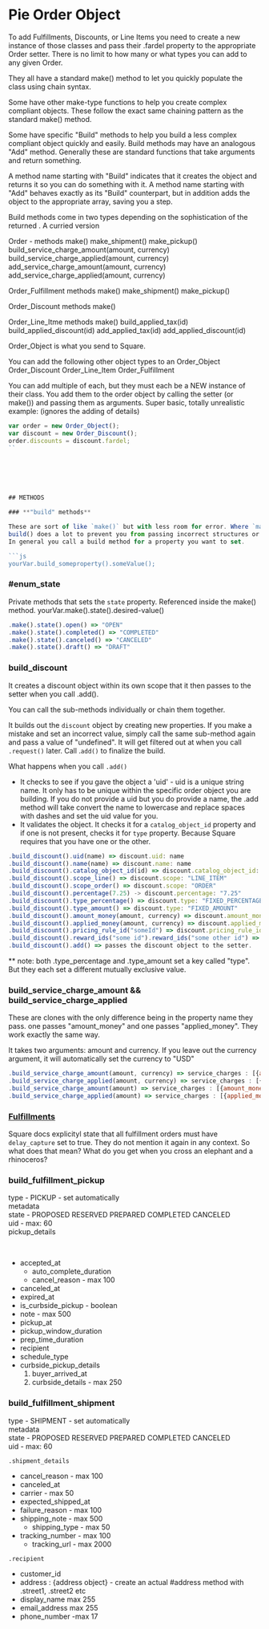 # Pie Order Object

To add Fulfillments, Discounts, or Line Items you need to create a new instance of those classes and pass their .fardel property
to the appropriate Order setter. There is no limit to how many or what types you can add to any given Order.

They all have a standard make() method to let you quickly populate the class using chain syntax.

Some have other make-type functions to help you create complex compliant objects. These follow the exact same chaining pattern as the standard
make() method.

Some have specific "Build" methods to help you build a less complex compliant object quickly and easily. Build methods
may have an analogous "Add" method. Generally these are standard functions that take arguments and return something.

A method name starting with "Build" indicates that it creates the object and returns it so you can do something with it.
A method name starting with "Add" behaves exactly as its "Build" counterpart, but in addition adds the object to the appropriate array, saving you a step.

Build methods come in two types depending on the sophistication of the returned . A curried version

Order - methods
make()
make_shipment()
make_pickup()
build_service_charge_amount(amount, currency)
build_service_charge_applied(amount, currency)
add_service_charge_amount(amount, currency)
add_service_charge_applied(amount, currency)

Order_Fulfillment methods
make()
make_shipment()
make_pickup()

Order_Discount methods
make()

Order_Line_Itme methods
make()
build_applied_tax(id)
build_applied_discount(id)
add_applied_tax(id)
add_applied_discount(id)

Order_Object is what you send to Square.

You can add the following other object types to an Order_Object
Order_Discount
Order_Line_Item
Order_Fulfillment

You can add multiple of each, but they must each be a NEW instance of their class. You add them to the order object by calling the setter (or make()) and passing them as arguments.
Super basic, totally unrealistic example: (ignores the adding of details)

````js
var order = new Order_Object();
var discount = new Order_Discount();
order.discounts = discount.fardel;
``






## METHODS

### **"build" methods**

These are sort of like `make()` but with less room for error. Where `make()` directly accesses the setters and lets you pass whatever,
build() does a lot to prevent you from passing incorrect structures or values. They will often simply set the correct value and structure for you.
In general you call a build method for a property you want to set.

```js
yourVar.build_someproperty().someValue();
````

### **#enum_state**

Private methods that sets the `state` property. Referenced inside the make() method.
yourVar.make().state().desired-value()

```js
.make().state().open() => "OPEN"
.make().state().completed() => "COMPLETED"
.make().state().canceled() => "CANCELED"
.make().state().draft() => "DRAFT"
```

### **build_discount**

It creates a discount object within its own scope that it then passes to the setter when you call .add().

You can call the sub-methods individually or chain them together.

It builds out the `discount` object by creating new properties. If you make a mistake and set an incorrect value, simply call the same
sub-method again and pass a value of "undefined". It will get filtered out at when you call `.request()` later. Call .`add()` to finalize the build.

What happens when you call `.add()`

- It checks to see if you gave the object a 'uid' - uid is a unique string name. It only has to be unique within the specific order object you are building.
  If you do not provide a uid but you do provide a name, the .add method will take convert the name to lowercase and replace spaces with dashes and set the uid
  value for you.
- It validates the object. It checks it for a `catalog_object_id` property and if one is not present, checks it for `type` property. Because Square requires that you have one or the other.

```js
.build_discount().uid(name) => discount.uid: name
.build_discount().name(name) => discount.name: name
.build_discount().catalog_object_id(id) => discount.catalog_object_id: id
.build_discount().scope_line() => discount.scope: "LINE_ITEM"
.build_discount().scope_order() => discount.scope: "ORDER"
.build_discount().percentage(7.25) -> discount.percentage: "7.25"
.build_discount().type_percentage() => discount.type: "FIXED_PERCENTAGE"
.build_discount().type_amount() => discount.type: "FIXED_AMOUNT"
.build_discount().amount_money(amount, currency) => discount.amount_money: {amount_money: {amount, currency}}
.build_discount().applied_money(amount, currency) => discount.applied_money: {amount_money: {amount, currency}}
.build_discount().pricing_rule_id("someId") => discount.pricing_rule_id: "someId"
.build_discount().reward_ids("some id").reward_ids("some other id") => discount.reward_ids: ["some id", "some other id"]
.build_discount().add() => passes the discount object to the setter.
```

\*\* note:
both .type_percentage and .type_amount set a key called "type". But they each set a different mutually exclusive value.

### **build_service_charge_amount && build_service_charge_applied**

These are clones with the only difference being in the property name they pass. one passes "amount_money" and one passes "applied_money".
They work exactly the same way.

It takes two arguments: amount and currency.
If you leave out the currency argument, it will automatically set the currency to "USD"

```js
.build_service_charge_amount(amount, currency) => service_charges : [{amount_money: {amount, currency}}]
.build_service_charge_applied(amount, currency) => service_charges : [{applied_money: {amount, currency}}]
.build_service_charge_amount(amount) => service_charges : [{amount_money: {amount, currency: "USD"}}]
.build_service_charge_applied(amount) => service_charges : [{applied_money: {amount, currency "USD"}}]
```

### **[Fulfillments](https://developer.squareup.com/docs/orders-api/how-it-works#fulfillments)**

Square docs explicityl state that all fulfillment orders must have `delay_capture` set to true. They do not mention it again in any context. So what does that mean? What do you get when you cross an elephant and a rhinoceros?

### **build_fulfillment_pickup**

type - PICKUP - set automatically\
metadata\
state - PROPOSED RESERVED PREPARED COMPLETED CANCELED\
uid - max: 60\
pickup_details

<br/>

- accepted_at
  - auto_complete_duration
  - cancel_reason - max 100
- canceled_at
- expired_at
- is_curbside_pickup - boolean
- note - max 500
- pickup_at
- pickup_window_duration
- prep_time_duration
- recipient
- schedule_type
- curbside_pickup_details
  1. buyer_arrived_at
  2. curbside_details - max 250

### **build_fulfillment_shipment**

type - SHIPMENT - set automatically\
metadata\
state - PROPOSED RESERVED PREPARED COMPLETED CANCELED\
uid - max: 60

`.shipment_details`

- cancel_reason - max 100
- canceled_at
- carrier - max 50
- expected_shipped_at
- failure_reason - max 100
- shipping_note - max 500
  - shipping_type - max 50
- tracking_number - max 100
  - tracking_url - max 2000

`.recipient`

- customer_id
- address : {address object} - create an actual #address method with .street1, .street2 etc
- display_name max 255
- email_address max 255
- phone_number -max 17
